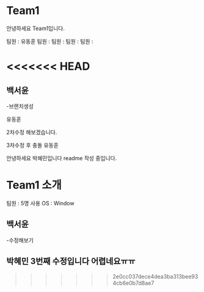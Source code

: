# Team1

안녕하세요 Team1입니다.

팀원 : 유동훈
팀원 :
팀원 :
팀원 :
팀원 :

<<<<<<< HEAD
=======

## 백서윤
-브랜치생성


유동훈


2차수정 해보겠습니다.

3차수정 후 충돌
 유동훈



안녕하세요 박혜민입니다 readme 작성 중입니다.


# Team1 소개
팀원 : 5명
사용 OS : Window

## 백서윤
-수정해보기

## 박혜민 3번째 수정입니다 어렵네요ㅠㅠ
>>>>>>> 2e0cc037dece4dea3ba313bee934cb6e0b7d8ae7
